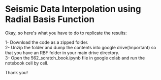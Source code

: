 # Seismic Data Interpolation using Radial Basis Function
Okay, so here's what you have to do to replicate the results:

1- Download the code as a zipped folder. <br />
2- Unzip the folder and dump the contents into google drive(Important) so that you have an RBF folder in your main drive directory. <br />
3- Open the 562_scratch_book.ipynb file in google colab and run the notebook cell by cell. <br />

Thank you!